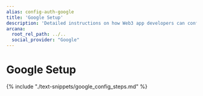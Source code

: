 ```yaml
---
alias: config-auth-google
title: 'Google Setup'
description: 'Detailed instructions on how Web3 app developers can configure Google authentication to onboard users in apps that are integrated with the Arcana Auth SDK.'
arcana:
  root_rel_path: ../..
  social_provider: "Google"
---
```


# Google Setup

{% include "./text-snippets/google_config_steps.md" %}